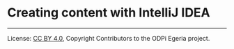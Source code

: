 <!-- SPDX-License-Identifier: CC-BY-4.0 -->
<!-- Copyright Contributors to the ODPi Egeria project 2020. -->

# Creating content with IntelliJ IDEA

----
License: [CC BY 4.0](https://creativecommons.org/licenses/by/4.0/),
Copyright Contributors to the ODPi Egeria project.